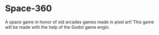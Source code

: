 # Space-360

A space game in honor of old arcades games made in pixel art!
This game will be made with the help of the Godot game engin.
